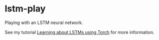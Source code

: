 # lstm-play

Playing with an LSTM neural network.

See my tutorial [Learning about LSTMs using Torch](http://kbullaughey.github.io/lstm-play/) for more information.
